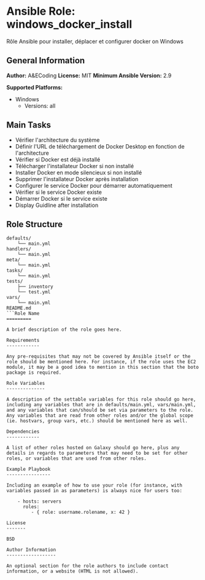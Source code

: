 # Ansible Role: windows_docker_install

Rôle Ansible pour installer, déplacer et configurer docker on Windows

## General Information

**Author:** A&ECoding
**License:** MIT
**Minimum Ansible Version:** 2.9

**Supported Platforms:**
- Windows
  - Versions: all

## Main Tasks

- Vérifier l'architecture du système
- Définir l'URL de téléchargement de Docker Desktop en fonction de l'architecture
- Vérifier si Docker est déjà installé
- Télécharger l'installateur Docker si non installé
- Installer Docker en mode silencieux si non installé
- Supprimer l'installateur Docker après installation
- Configurer le service Docker pour démarrer automatiquement
- Vérifier si le service Docker existe
- Démarrer Docker si le service existe
- Display Guidline after installation

## Role Structure

```
defaults/
    └── main.yml
handlers/
    └── main.yml
meta/
    └── main.yml
tasks/
    └── main.yml
tests/
    ├── inventory
    └── test.yml
vars/
    └── main.yml
README.md
```Role Name
=========

A brief description of the role goes here.

Requirements
------------

Any pre-requisites that may not be covered by Ansible itself or the role should be mentioned here. For instance, if the role uses the EC2 module, it may be a good idea to mention in this section that the boto package is required.

Role Variables
--------------

A description of the settable variables for this role should go here, including any variables that are in defaults/main.yml, vars/main.yml, and any variables that can/should be set via parameters to the role. Any variables that are read from other roles and/or the global scope (ie. hostvars, group vars, etc.) should be mentioned here as well.

Dependencies
------------

A list of other roles hosted on Galaxy should go here, plus any details in regards to parameters that may need to be set for other roles, or variables that are used from other roles.

Example Playbook
----------------

Including an example of how to use your role (for instance, with variables passed in as parameters) is always nice for users too:

    - hosts: servers
      roles:
         - { role: username.rolename, x: 42 }

License
-------

BSD

Author Information
------------------

An optional section for the role authors to include contact information, or a website (HTML is not allowed).
